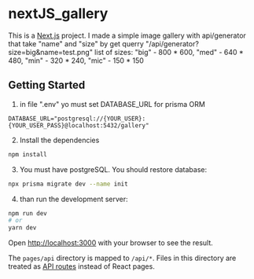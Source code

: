 # nextJS_gallery
This is a [Next.js](https://nextjs.org/) project. I made a simple image gallery with api/generator that take "name" and "size" by get querry "/api/generator?size=big&name=test.png"
list of sizes:
"big" - 800 * 600,  "med" - 640 * 480,  "min" - 320 * 240,  "mic" - 150 * 150

## Getting Started

1) in file ".env" yo must set DATABASE_URL for prisma ORM
```
DATABASE_URL="postgresql://{YOUR_USER}:{YOUR_USER_PASS}@localhost:5432/gallery"
```

2) Install the dependencies

```bash
npm install
```

3) You must have postgreSQL. You should restore database:

```bash
npx prisma migrate dev --name init
```

4) than run the development server:

```bash
npm run dev
# or
yarn dev
```

Open [http://localhost:3000](http://localhost:3000) with your browser to see the result.

The `pages/api` directory is mapped to `/api/*`. Files in this directory are treated as [API routes](https://nextjs.org/docs/api-routes/introduction) instead of React pages.
